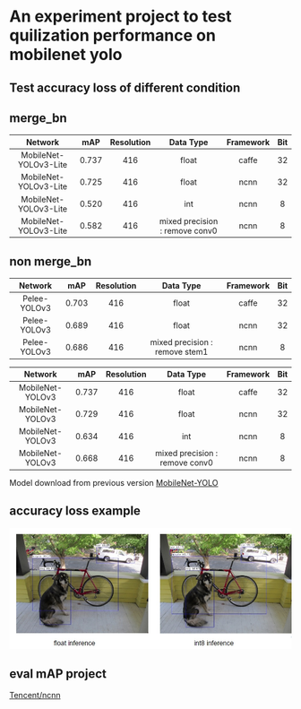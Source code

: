 # An experiment project to test quilization performance on mobilenet yolo

## Test accuracy loss of different condition

## merge_bn
Network|mAP|Resolution|Data Type|Framework|Bit
:---:|:---:|:---:|:---:|:---:|:---:
MobileNet-YOLOv3-Lite|0.737|416|float|caffe|32
MobileNet-YOLOv3-Lite|0.725|416|float|ncnn|32
MobileNet-YOLOv3-Lite|0.520|416|int|ncnn|8
MobileNet-YOLOv3-Lite|0.582|416|mixed precision : remove conv0|ncnn|8

## non merge_bn
Network|mAP|Resolution|Data Type|Framework|Bit
:---:|:---:|:---:|:---:|:---:|:---:
Pelee-YOLOv3|0.703|416|float|caffe|32
Pelee-YOLOv3|0.689|416|float|ncnn|32
Pelee-YOLOv3|0.686|416|mixed precision : remove stem1|ncnn|8

Network|mAP|Resolution|Data Type|Framework|Bit
:---:|:---:|:---:|:---:|:---:|:---:
MobileNet-YOLOv3|0.737|416|float|caffe|32
MobileNet-YOLOv3|0.729|416|float|ncnn|32
MobileNet-YOLOv3|0.634|416|int|ncnn|8
MobileNet-YOLOv3|0.668|416|mixed precision : remove conv0|ncnn|8

Model download from previous version [MobileNet-YOLO](https://github.com/eric612/MobileNet-YOLO/tree/329eb1599e5963be62a1bc1c18ffd809270303bc)

## accuracy loss example

![alt tag](int8_test.jpg)

## eval mAP project

[Tencent/ncnn](https://github.com/eric612/ncnn)
